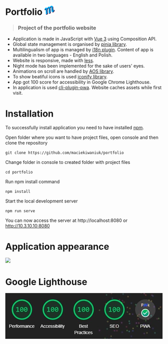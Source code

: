 
# Portfolio ![](https://github.com/maciekiwaniuk/portfolio/blob/main/public/img/icons/favicon-32x32.png?raw=true)

> ### Project of the portfolio website

- Application is made in JavaScript with [Vue 3](https://vuejs.org/) using Composition API.
- Global state management is organised by [pinia library](https://pinia.vuejs.org/).
- Multilingualism of app is managed by [i18n plugin](https://vue-i18n.intlify.dev/). Content of app is available in two languages - English and Polish.
- Website is responsive, made with [less](https://lesscss.org/).
- Night mode has been implemented for the sake of users' eyes.
- Animations on scroll are handled by [AOS library](https://michalsnik.github.io/aos/).
- To show beatiful icons is used [iconify library](https://iconify.design/).
- App got 100 score for accessibility in Google Chrome Lighthouse.
- In application is used [cli-plugin-pwa](https://cli.vuejs.org/core-plugins/pwa.html#configuration). Website caches assets while first visit.

# Installation

To successfully install application you need to have installed [npm](https://docs.npmjs.com/cli/v7/commands/npm-install).

Open folder where you want to have project files, open console and then clone the repository

    git clone https://github.com/maciekiwaniuk/portfolio

Change folder in console to created folder with project files

	cd portfolio

Run npm install command

	npm install

Start the local development server

    npm run serve

You can now access the server at http://localhost:8080 or http://10.3.10.10:8080

# Application appearance

![](https://github.com/maciekiwaniuk/portfolio/blob/main/src/assets/readme/appearance.gif)

# Google Lighthouse

![](https://github.com/maciekiwaniuk/portfolio/blob/main/src/assets/readme/lighthouse.jpg?raw=true)
